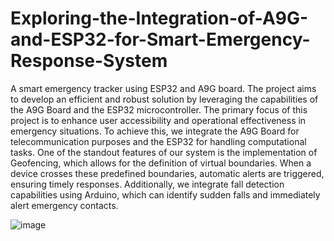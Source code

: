 # Exploring-the-Integration-of-A9G-and-ESP32-for-Smart-Emergency-Response-System
A smart emergency tracker using ESP32 and A9G board.
The project aims to develop an efficient and robust solution by leveraging the capabilities of the A9G Board and the ESP32 microcontroller. The primary focus of this project is to enhance user accessibility and operational effectiveness in emergency situations. To achieve this, we integrate the A9G Board for telecommunication purposes and the ESP32 for handling computational tasks.
One of the standout features of our system is the implementation of Geofencing, which allows for the definition of virtual boundaries. When a device crosses these predefined boundaries, automatic alerts are triggered, ensuring timely responses.
Additionally, we integrate fall detection capabilities using Arduino, which can identify sudden falls and immediately alert emergency contacts.

![image](https://github.com/user-attachments/assets/befe261e-907d-48d0-bfac-aab519deeeee)
